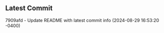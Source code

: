 
## Latest Commit
7909afd - Update README with latest commit info (2024-08-29 16:53:20 -0400) <Yunxi-Zhou>
